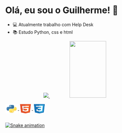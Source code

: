 # Olá, eu sou o Guilherme! 👋

- 💻 Atualmente trabalho com Help Desk
- 📚 Estudo Python, css e html

<div align="center">
  <a href="https://github.com/duartegui">
  <img width="48%" src="https://github-readme-stats.vercel.app/api?username=duartegui&show_icons=true&theme=dark&include_all_commits=true&count_private=true"/>
  <img width="48%" height="180" src="https://github-readme-stats.vercel.app/api/top-langs/?username=duartegui&layout=compact&langs_count=7&theme=dark"/>
</div>
  <div style="display: inline_block"><br>
  <img align="center" alt="Gui-Python" height="30" width="40" src="https://raw.githubusercontent.com/devicons/devicon/master/icons/python/python-original.svg">
  <img align="center" alt="Gui-HTML" height="30" width="40" src="https://raw.githubusercontent.com/devicons/devicon/master/icons/html5/html5-original.svg">
  <img align="center" alt="Gui-CSS" height="30" width="40" src="https://raw.githubusercontent.com/devicons/devicon/master/icons/css3/css3-original.svg">
</div>
  
  ##
  
    
  ![Snake animation](https://github.com/duartegui/duartegui/blob/output/github-contribution-grid-snake.svg)
  
  
  
  
